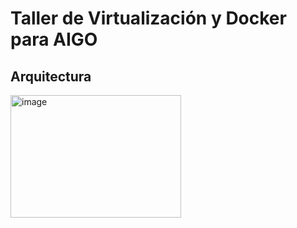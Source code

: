 # Taller de Virtualización y Docker para AIGO
## Arquitectura
<img width="273" height="196" alt="image" src="https://github.com/user-attachments/assets/ac006d87-ec1f-4dd4-aca3-f7a9572743eb" />

